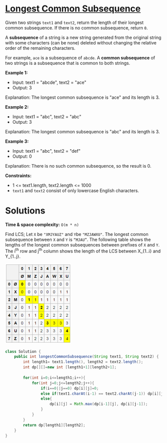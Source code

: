 # [Longest Common Subsequence](https://leetcode.com/problems/longest-common-subsequence/)

Given two strings `text1` and `text2`, return the length of their longest common subsequence. If there is no common subsequence, return `0`.

A **subsequence** of a string is a new string generated from the original string with some characters (can be none) deleted without changing the relative order of the remaining characters.

For example, `ace` is a subsequence of `abcde`.
A **common subsequence** of two strings is a subsequence that is common to both strings.

**Example 1:**

- Input: text1 = "abcde", text2 = "ace"
- Output: 3  

Explanation: The longest common subsequence is "ace" and its length is 3.

**Example 2:**

- Input: text1 = "abc", text2 = "abc"
- Output: 3

Explanation: The longest common subsequence is "abc" and its length is 3.

**Example 3:**
- Input: text1 = "abc", text2 = "def"
- Output: 0

Explanation: There is no such common subsequence, so the result is 0.


**Constraints:**

- 1 <= text1.length, text2.length <= 1000
- `text1` and `text2` consist of only lowercase English characters.

# Solutions

**Time & space complexity:** `O(m * n)`

Find LCS;
Let `X` be `"XMJYAUZ"` and `Y`be `"MZJAWXU"`. 
The longest common subsequence between `X` and `Y` is `“MJAU”`. 
The following table shows the lengths of the longest common subsequences between prefixes of `X` and `Y`. 
The i<sup>th</sup> row and j<sup>th</sup> column shows the length of the LCS between X_{1..i} and Y_{1..j}.

![img.png](img.png)

```java
class Solution {
    public int longestCommonSubsequence(String text1, String text2) {
        int length1= text1.length(), length2 = text2.length();
        int dp[][]=new int [length1+1][length2+1];

        for(int i=0;i<=length1;i++){
            for(int j=0;j<=length2;j++){
                if(i==0||j==0) dp[i][j]=0;
                else if(text1.charAt(i-1) == text2.charAt(j-1)) dp[i][j] = 1+dp[i-1][j-1];
                else{
                    dp[i][j] = Math.max(dp[i-1][j], dp[i][j-1]);
                }
            }
        }
        return dp[length1][length2];
    }
}
```



